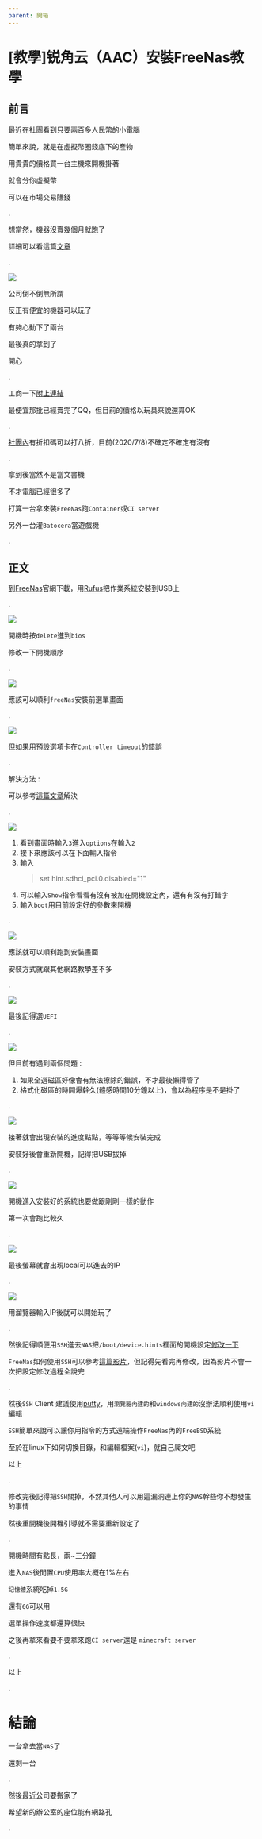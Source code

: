 ```yaml
---
parent: 開箱
---
```


# [教學]锐角云（AAC）安裝FreeNas教學

## 前言

最近在社團看到只要兩百多人民幣的小電腦

簡單來說，就是在虛擬幣圈錢底下的產物

用貴貴的價格買一台主機來開機掛著

就會分你虛擬幣

可以在市場交易賺錢

.

想當然，機器沒賣幾個月就跑了

詳細可以看這篇[文章](https://www.chainnews.com/articles/515926413232.htm)

.

![](res/aac.jpg)

公司倒不倒無所謂

反正有便宜的機器可以玩了

有夠心動下了兩台

最後真的拿到了

開心

.

工商一下[附上連結](https://osslab.tv/shop/acute_angle_mini_pc/)

最便宜那批已經賣完了QQ，但目前的價格以玩具來說還算OK

.

[社團內](https://www.facebook.com/groups/wtfhack)有折扣碼可以打八折，目前(2020/7/8)不確定不確定有沒有

.

拿到後當然不是當文書機

不才電腦已經很多了

打算一台拿來裝`FreeNas`跑`Container`或`CI server`

另外一台灌`Batocera`當遊戲機

.

## 正文

到[FreeNas](https://www.freenas.org/download/)官網下載，用[Rufus](https://rufus.ie/)把作業系統安裝到USB上

.

![](res/bios.jpg)

開機時按`delete`進到`bios`

修改一下開機順序

.

![](res/boot-initial.jpg)

應該可以順利`freeNas`安裝前選單畫面

.

![](res/boot-controller-timeout.jpg)

但如果用預設選項卡在`Controller timeout`的錯誤

.

解決方法 :

可以參考[這篇文章](https://forums.freebsd.org/threads/sdhci_pci0_slot0-controller-timeout.59077/)解決

.

![](res/boot-type-set.jpg)

1. 看到畫面時輸入`3`進入`options`在輸入`2`
2. 接下來應該可以在下面輸入指令
3. 輸入
    > set hint.sdhci_pci.0.disabled="1"
4. 可以輸入`Show`指令看看有沒有被加在開機設定內，還有有沒有打錯字
5. 輸入`boot`用目前設定好的參數來開機

.

![](res/install.jpg)

應該就可以順利跑到安裝畫面

安裝方式就跟其他網路教學差不多

.

![](res/install-select-uefi.jpg)

最後記得選`UEFI`

.

![](res/install-stuck.jpg)

但目前有遇到兩個問題 :

1. 如果全選磁區好像會有無法擦除的錯誤，不才最後懶得管了
2. 格式化磁區的時間爆幹久(體感時間10分鐘以上)，會以為程序是不是掛了

.

![](res/install-success.jpg)

接著就會出現安裝的進度點點，等等等候安裝完成

安裝好後會重新開機，記得把USB拔掉

.

![](res/boot-in-internal.jpg)

開機進入安裝好的系統也要做跟剛剛一樣的動作

第一次會跑比較久

.

![](res/boot-get-ip.jpg)

最後螢幕就會出現local可以進去的IP

.

![](res/login-success.jpg)

用溜覽器輸入IP後就可以開始玩了

.

然後記得順便用`SSH`進去`NAS`把`/boot/device.hints`裡面的開機設定[修改一下](https://forums.freebsd.org/threads/sdhci_pci0_slot0-controller-timeout.59077/)

`FreeNas`如何使用`SSH`可以參考[這篇影片](https://www.youtube.com/watch?v=UDiFAuNVrTU)，但記得先看完再修改，因為影片不會一次把設定修改過程全說完

.

然後`SSH` Client 建議使用[putty](https://www.putty.org/)，用`瀏覽器內建的`和`windows內建的`沒辦法順利使用`vi`編輯

`SSH`簡單來說可以讓你用指令的方式遠端操作`FreeNas`內的`FreeBSD`系統

至於在linux下如何切換目錄，和編輯檔案(`vi`)，就自己爬文吧

以上

.

修改完後記得把`SSH`關掉，不然其他人可以用這漏洞連上你的`NAS`幹些你不想發生的事情

然後重開機後開機引導就不需要重新設定了

.

開機時間有點長，兩~三分鐘

進入`NAS`後閒置`CPU`使用率大概在1%左右

`記憶體`系統吃掉`1.5G`

還有`6G`可以用

選單操作速度都還算很快

之後再拿來看要不要拿來跑`CI server`還是 `minecraft server`

.

以上

.

# 結論

一台拿去當`NAS`了

還剩一台

.

然後最近公司要搬家了

希望新的辦公室的座位能有網路孔

.